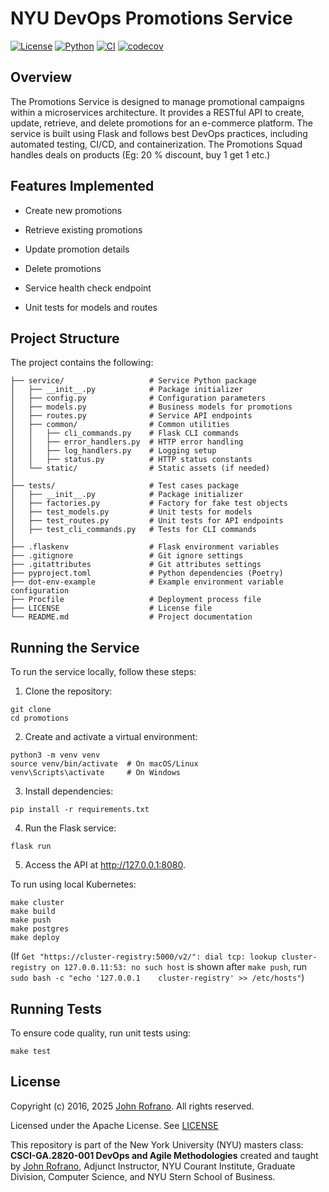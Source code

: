 # NYU DevOps Promotions Service

[![License](https://img.shields.io/badge/License-Apache_2.0-blue.svg)](https://opensource.org/licenses/Apache-2.0)
[![Python](https://img.shields.io/badge/Language-Python-blue.svg)](https://python.org/)
[![CI](https://github.com/CSCI-GA-2820-SP25-003/promotions/actions/workflows/ci.yml/badge.svg)](https://github.com/CSCI-GA-2820-SP25-003/promotions/actions/workflows/ci.yml)
[![codecov](https://codecov.io/gh/CSCI-GA-2820-SP25-003/promotions/graph/badge.svg?token=59HKL5TX2J)](https://codecov.io/gh/CSCI-GA-2820-SP25-003/promotions)


## Overview

The Promotions Service is designed to manage promotional campaigns within a microservices architecture. It provides a RESTful API to create, update, retrieve, and delete promotions for an e-commerce platform. The service is built using Flask and follows best DevOps practices, including automated testing, CI/CD, and containerization.
The Promotions Squad handles deals on products (Eg: 20 % discount, buy 1 get 1 etc.)

## Features Implemented

- Create new promotions

- Retrieve existing promotions

- Update promotion details

- Delete promotions

- Service health check endpoint

- Unit tests for models and routes

## Project Structure

The project contains the following:

```/promotions-service
├── service/                   # Service Python package
│   ├── __init__.py            # Package initializer
│   ├── config.py              # Configuration parameters
│   ├── models.py              # Business models for promotions
│   ├── routes.py              # Service API endpoints
│   ├── common/                # Common utilities
│   │   ├── cli_commands.py    # Flask CLI commands
│   │   ├── error_handlers.py  # HTTP error handling
│   │   ├── log_handlers.py    # Logging setup
│   │   ├── status.py          # HTTP status constants
│   └── static/                # Static assets (if needed)
│
├── tests/                     # Test cases package
│   ├── __init__.py            # Package initializer
│   ├── factories.py           # Factory for fake test objects
│   ├── test_models.py         # Unit tests for models
│   ├── test_routes.py         # Unit tests for API endpoints
│   ├── test_cli_commands.py   # Tests for CLI commands
│
├── .flaskenv                  # Flask environment variables
├── .gitignore                 # Git ignore settings
├── .gitattributes             # Git attributes settings
├── pyproject.toml             # Python dependencies (Poetry)
├── dot-env-example            # Example environment variable configuration
├── Procfile                   # Deployment process file
├── LICENSE                    # License file
└── README.md                  # Project documentation
```

## Running the Service

To run the service locally, follow these steps:

1. Clone the repository:

```
git clone
cd promotions
```

2. Create and activate a virtual environment:

```
python3 -m venv venv
source venv/bin/activate  # On macOS/Linux
venv\Scripts\activate     # On Windows
```

3. Install dependencies:

```
pip install -r requirements.txt
```

4. Run the Flask service:

```
flask run
```

5. Access the API at http://127.0.0.1:8080.

To run using local Kubernetes:
```
make cluster
make build
make push
make postgres
make deploy
```
(If `Get "https://cluster-registry:5000/v2/": dial tcp: lookup cluster-registry on 127.0.0.11:53: no such host` is shown after `make push`, run `sudo bash -c "echo '127.0.0.1    cluster-registry' >> /etc/hosts"`)

## Running Tests

To ensure code quality, run unit tests using:

```
make test
```


## License

Copyright (c) 2016, 2025 [John Rofrano](https://www.linkedin.com/in/JohnRofrano/). All rights reserved.

Licensed under the Apache License. See [LICENSE](LICENSE)

This repository is part of the New York University (NYU) masters class: **CSCI-GA.2820-001 DevOps and Agile Methodologies** created and taught by [John Rofrano](https://cs.nyu.edu/~rofrano/), Adjunct Instructor, NYU Courant Institute, Graduate Division, Computer Science, and NYU Stern School of Business.
